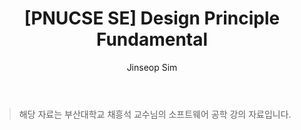 ﻿---
layout: post
title: "[PNUCSE SE] Design Principle Fundamental"
categories: HTML
tags: [frontend]
author:
  - Jinseop Sim
toc: true
---
> 해당 자료는 부산대학교 채흥석 교수님의 소프트웨어 공학 강의 자료입니다.  